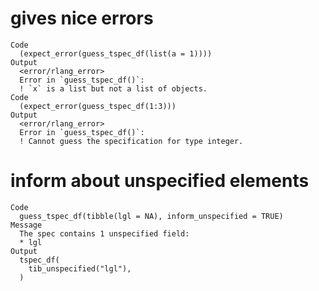 # gives nice errors

    Code
      (expect_error(guess_tspec_df(list(a = 1))))
    Output
      <error/rlang_error>
      Error in `guess_tspec_df()`:
      ! `x` is a list but not a list of objects.
    Code
      (expect_error(guess_tspec_df(1:3)))
    Output
      <error/rlang_error>
      Error in `guess_tspec_df()`:
      ! Cannot guess the specification for type integer.

# inform about unspecified elements

    Code
      guess_tspec_df(tibble(lgl = NA), inform_unspecified = TRUE)
    Message
      The spec contains 1 unspecified field:
      * lgl
    Output
      tspec_df(
        tib_unspecified("lgl"),
      )

